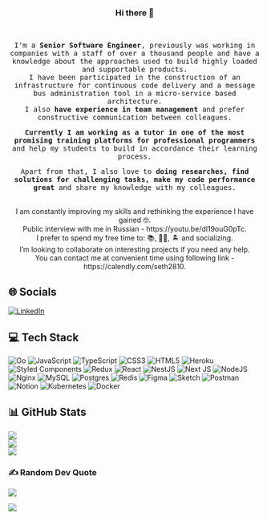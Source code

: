 <div align="center">
    <h3>Hi there 👋</h3>
    <br>
    <samp>
        <p>
            I'm a <strong>Senior Software Engineer</strong>, previously was working in companies with a staff of over a thousand people and have a knowledge about the approaches used to build highly loaded and supportable products.
            <br/>
            I have been participated in the construction of an infrastructure for continuous code delivery and a message bus administration tool in a micro-service based architecture.
            <br/>
            I also <strong>have experience in team management</strong> and prefer constructive communication between colleagues.
        </p>
        <p>
            <strong>Currently I am working as a tutor in one of the most promising training platforms for professional programmers</strong> and help my students to build in accordance their learning process.
        </p>
        <p>
            Apart from that, I also love to <strong>doing researches, find solutions for challenging tasks, make my code performance great</strong> and share my knowledge with my colleagues.
        </p>
    </samp>
    <br />
    I am constantly improving my skills and rethinking the experience I have gained 🤓.
    <br />
    Public interview with me in Russian - https://youtu.be/dl19ouG0pTc.
    <br />
    I prefer to spend my free time to: 📚, 🏊‍♂️, 🏝 and socializing.
    <br />
    I’m looking to collaborate on interesting projects if you need any help.
    <br />
    You can contact me at convenient time using following link - https://calendly.com/seth2810.
</div>

## 🌐 Socials

[![LinkedIn](https://img.shields.io/badge/LinkedIn-%230077B5.svg?logo=linkedin&logoColor=white)](https://linkedin.com/in/seth2810)

## 💻 Tech Stack

![Go](https://img.shields.io/badge/go-%2300ADD8.svg?style=for-the-badge&logo=go&logoColor=white) ![JavaScript](https://img.shields.io/badge/javascript-%23323330.svg?style=for-the-badge&logo=javascript&logoColor=%23F7DF1E) ![TypeScript](https://img.shields.io/badge/typescript-%23007ACC.svg?style=for-the-badge&logo=typescript&logoColor=white) ![CSS3](https://img.shields.io/badge/css3-%231572B6.svg?style=for-the-badge&logo=css3&logoColor=white) ![HTML5](https://img.shields.io/badge/html5-%23E34F26.svg?style=for-the-badge&logo=html5&logoColor=white) ![Heroku](https://img.shields.io/badge/heroku-%23430098.svg?style=for-the-badge&logo=heroku&logoColor=white) ![Styled Components](https://img.shields.io/badge/styled--components-DB7093?style=for-the-badge&logo=styled-components&logoColor=white) ![Redux](https://img.shields.io/badge/redux-%23593d88.svg?style=for-the-badge&logo=redux&logoColor=white) ![React](https://img.shields.io/badge/react-%2320232a.svg?style=for-the-badge&logo=react&logoColor=%2361DAFB) ![NestJS](https://img.shields.io/badge/nestjs-%23E0234E.svg?style=for-the-badge&logo=nestjs&logoColor=white) ![Next JS](https://img.shields.io/badge/Next-black?style=for-the-badge&logo=next.js&logoColor=white) ![NodeJS](https://img.shields.io/badge/node.js-6DA55F?style=for-the-badge&logo=node.js&logoColor=white) ![Nginx](https://img.shields.io/badge/nginx-%23009639.svg?style=for-the-badge&logo=nginx&logoColor=white) ![MySQL](https://img.shields.io/badge/mysql-%2300f.svg?style=for-the-badge&logo=mysql&logoColor=white) ![Postgres](https://img.shields.io/badge/postgres-%23316192.svg?style=for-the-badge&logo=postgresql&logoColor=white) ![Redis](https://img.shields.io/badge/redis-%23DD0031.svg?style=for-the-badge&logo=redis&logoColor=white) ![Figma](https://img.shields.io/badge/figma-%23F24E1E.svg?style=for-the-badge&logo=figma&logoColor=white) ![Sketch](https://img.shields.io/badge/Sketch-FFB387?style=for-the-badge&logo=sketch&logoColor=black) ![Postman](https://img.shields.io/badge/Postman-FF6C37?style=for-the-badge&logo=postman&logoColor=white) ![Notion](https://img.shields.io/badge/Notion-%23000000.svg?style=for-the-badge&logo=notion&logoColor=white) ![Kubernetes](https://img.shields.io/badge/kubernetes-%23326ce5.svg?style=for-the-badge&logo=kubernetes&logoColor=white) ![Docker](https://img.shields.io/badge/docker-%230db7ed.svg?style=for-the-badge&logo=docker&logoColor=white)

## 📊 GitHub Stats

![](https://github-readme-stats.vercel.app/api?username=seth2810&theme=nord&hide_border=false&include_all_commits=false&count_private=false)<br/>
![](https://github-readme-streak-stats.herokuapp.com/?user=seth2810&theme=nord&hide_border=false)<br/>
![](https://github-readme-stats.vercel.app/api/top-langs/?username=seth2810&theme=nord&hide_border=false&include_all_commits=false&count_private=false&layout=compact)

### ✍️ Random Dev Quote

![](https://quotes-github-readme.vercel.app/api?type=horizontal&theme=tokyonight)

[![](https://visitcount.itsvg.in/api?id=seth2810&icon=0&color=6)](https://visitcount.itsvg.in)
